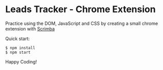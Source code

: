 # Leads Tracker - Chrome Extension

Practice using the DOM, JavaScript and CSS by creating a small chrome extension with [Scrimba](https://scrimba.com/learn/frontend)

Quick start:

```
$ npm install
$ npm start
````


Happy Coding!
